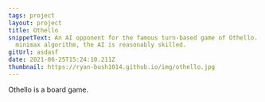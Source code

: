 ```yaml
---
tags: project
layout: project
title: Othello
snippetText: An AI opponent for the famous turn-based game of Othello. Using the
  minimax algorithm, the AI is reasonably skilled.
gitUrl: asdasf
date: 2021-06-25T15:24:10.211Z
thumbnail: https://ryan-bush1014.github.io/img/othello.jpg
---
```

Othello is a board game.